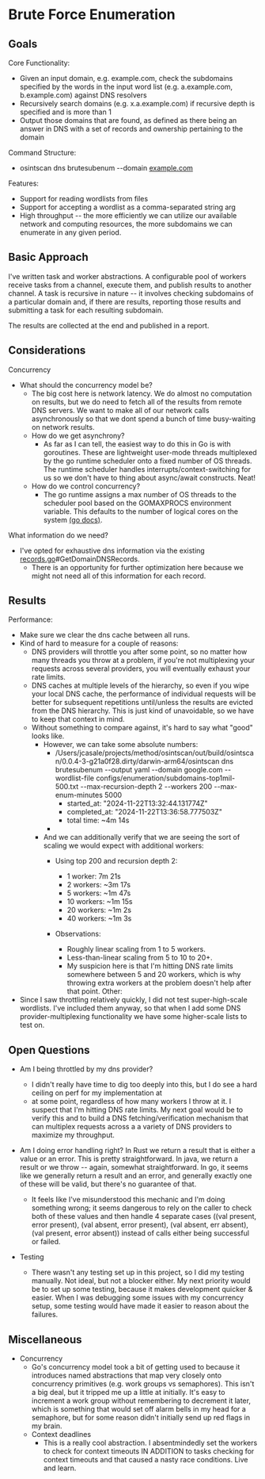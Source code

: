 Brute Force Enumeration
=======================

Goals
-----
Core Functionality:
  - Given an input domain, e.g. example.com, check the subdomains specified by the words in the input word list (e.g. a.example.com, b.example.com) against DNS resolvers
  - Recursively search domains (e.g. x.a.example.com) if recursive depth is specified and is more than 1
  - Output those domains that are found, as defined as there being an answer in DNS with a set of records and ownership pertaining to the domain

Command Structure:
  -  osintscan dns brutesubenum --domain [example.com](<http://example.com/>)

Features:
  - Support for reading wordlists from files
  - Support for accepting a wordlist as a comma-separated string arg
  - High throughput -- the more efficiently we can utilize our available network and computing resources,
the more subdomains we can enumerate in any given period.


Basic Approach
--------
I've written task and worker abstractions. A configurable pool of workers receive tasks from a channel, execute them,
and publish results to another channel. A task is recursive in nature -- it involves checking subdomains of a particular
domain and, if there are results, reporting those results and submitting a task for each resulting subdomain.

The results are collected at the end and published in a report.

Considerations
--------------

Concurrency
  - What should the concurrency model be? 
    - The big cost here is network latency. We do almost no computation on results, but we do need to fetch all of the
    results from remote DNS servers. We want to make all of our network calls asynchronously so that we dont
    spend a bunch of time busy-waiting on network results.
    - How do we get asynchrony? 
      - As far as I can tell, the easiest way to do this in Go is with goroutines. These are lightweight user-mode
      threads multiplexed by the go runtime scheduler onto a fixed number of OS threads. The runtime scheduler handles
      interrupts/context-switching for us so we don't have to thing about async/await constructs. Neat!
    - How do we control concurrency?
      - The go runtime assigns a max number of OS threads to the scheduler pool based on the GOMAXPROCS environment
      variable. This defaults to the number of logical cores on the system [(go docs)](https://pkg.go.dev/runtime#GOMAXPROCS).

What information do we need?
  - I've opted for exhaustive dns information via the existing [records.go](./internal/dns/records.go)#GetDomainDNSRecords.
    - There is an opportunity for further optimization here because we might not need all of this information for each
    record. 


Results
-------

Performance:
  - Make sure we clear the dns cache between all runs. 
  - Kind of hard to measure for a couple of reasons:
    - DNS providers will throttle you after some point, so no matter how many threads you throw at a problem,
    if you're not multiplexing your requests across several providers, you will eventually exhaust your rate limits. 
    - DNS caches at multiple levels of the hierarchy, so even if you wipe your local DNS cache, the performance of
    individual requests will be better for subsequent repetitions until/unless the results are evicted from the DNS
    hierarchy. This is just kind of unavoidable, so we have to keep that context in mind. 
    - Without something to compare against, it's hard to say what "good" looks like.
      - However, we can take some absolute numbers:
        - /Users/jcasale/projects/method/osintscan/out/build/osintscan/0.0.4-3-g21a0f28.dirty/darwin-arm64/osintscan dns brutesubenum --output yaml --domain google.com --wordlist-file configs/enumeration/subdomains-top1mil-500.txt --max-recursion-depth 2 --workers 200 --max-enum-minutes 5000
          - started_at: "2024-11-22T13:32:44.131774Z"
          - completed_at: "2024-11-22T13:36:58.777503Z"
          - total time: ~4m 14s
        -
      - And we can additionally verify that we are seeing the sort of scaling we would expect with additional workers:
        - Using top 200 and recursion depth 2:
          - 1 worker: 7m 21s
          - 2 workers: ~3m 17s
          - 5 workers: ~1m 47s
          - 10 workers: ~1m 15s
          - 20 workers: ~1m 2s
          - 40 workers: ~1m 3s
          
        - Observations:
          - Roughly linear scaling from 1 to 5 workers.
          - Less-than-linear scaling from 5 to 10 to 20+.
          - My suspicion here is that I'm hitting DNS rate limits somewhere between 5 and 20 workers, which is why
          throwing extra workers at the problem doesn't help after that point.
Other:
  - Since I saw throttling relatively quickly, I did not test super-high-scale wordlists. I've included them anyway, so
  that when I add some DNS provider-multiplexing functionality we have some higher-scale lists to test on.


Open Questions
--------------
- Am I being throttled by my dns provider?
  - I didn't really have time to dig too deeply into this, but I do see a hard ceiling on perf for my implementation at
  - at some point, regardless of how many workers I throw at it. I suspect that I'm hitting DNS rate limits. My next
  goal would be to verify this and to build a DNS fetching/verification mechanism that can multiplex requests across a
  a variety of DNS providers to maximize my throughput.
- Am I doing error handling right? In Rust we return a result that is either a value or an error. This is pretty
straightforward. In java, we return a result or we throw -- again, somewhat straightforward. In go, it seems like
we generally return a result and an error, and generally exactly one of these will be valid, but there's no guarantee of that.

  - It feels like I've misunderstood this mechanic and I'm doing something wrong; it seems dangerous to rely on
  the caller to check both of these values and then handle 4 separate cases ((val present, error present),
  (val absent, error present), (val absent, err absent), (val present, error absent)) instead of calls either being
  successful or failed.
- Testing
  - There wasn't any testing set up in this project, so I did my testing manually. Not ideal, but not a blocker either.
  My next priority would be to set up some testing, because it makes development quicker & easier. When I was debugging
  some issues with my concurrency setup, some testing would have made it easier to reason about the failures.


Miscellaneous
-------------
- Concurrency
  - Go's concurrency model took a bit of getting used to because it introduces named abstractions that map very closely
    onto concurrency primitives (e.g. work groups vs semaphores). This isn't a big deal, but it tripped me up a little at
    initially. It's easy to increment a work group without remembering to decrement it later, which is something that
    would set off alarm bells in my head for a semaphore, but for some reason didn't initially send up red flags in my brain.
  - Context deadlines
    - This is a really cool abstraction. I absentmindedly set the workers to check for context timeouts IN ADDITION
    to tasks checking for context timeouts and that caused a nasty race conditions. Live and learn.
